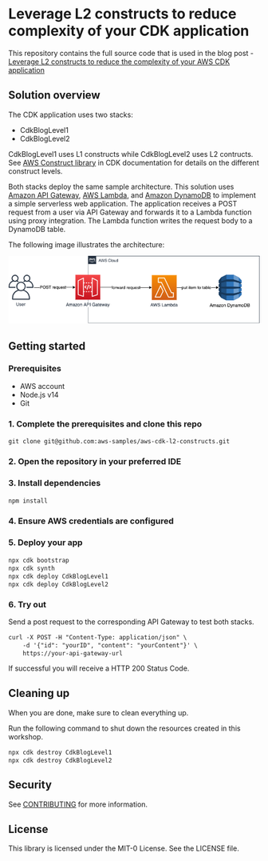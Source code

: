 # Leverage L2 constructs to reduce complexity of your CDK application

This repository contains the full source code that is used in the blog post - [Leverage L2 constructs to reduce the complexity of your AWS CDK application](https://aws.amazon.com/blogs/devops/leverage-l2-constructs-to-reduce-the-complexity-of-your-aws-cdk-application)

## Solution overview 

The CDK application uses two stacks:
- CdkBlogLevel1
- CdkBlogLevel2

CdkBlogLevel1 uses L1 constructs while CdkBlogLevel2 uses L2 contructs. See [AWS Construct library](https://docs.aws.amazon.com/cdk/v2/guide/constructs.html#constructs_lib) in CDK documentation for details on the different construct levels.

Both stacks deploy the same sample architecture. This solution uses [Amazon API Gateway](https://aws.amazon.com/api-gateway/), [AWS Lambda](https://aws.amazon.com/lambda/), and [Amazon DynamoDB](https://aws.amazon.com/dynamodb/) to implement a simple serverless web application. The application receives a POST request from a user via API Gateway and forwards it to a Lambda function using proxy integration. The Lambda function writes the request body to a DynamoDB table.

The following image illustrates the architecture:

![](cdkblog.png)

## Getting started

### Prerequisites
- AWS account
- Node.js v14
- Git

### 1. Complete the prerequisites and clone this repo
```
git clone git@github.com:aws-samples/aws-cdk-l2-constructs.git
```
### 2. Open the repository in your preferred IDE
### 3. Install dependencies
`npm install`
### 4. Ensure AWS credentials are configured
### 5. Deploy your app
```
npx cdk bootstrap
npx cdk synth
npx cdk deploy CdkBlogLevel1
npx cdk deploy CdkBlogLevel2
```
### 6. Try out
Send a post request to the corresponding API Gateway to test both stacks.

```
curl -X POST -H "Content-Type: application/json" \
    -d '{"id": "yourID", "content": "yourContent"}' \
    https://your-api-gateway-url
```
If successful you will receive a HTTP 200 Status Code.
## Cleaning up

When you are done, make sure to clean everything up.

Run the following command to shut down the resources created in this workshop.

```
npx cdk destroy CdkBlogLevel1
npx cdk destroy CdkBlogLevel2
```

## Security

See [CONTRIBUTING](CONTRIBUTING.md#security-issue-notifications) for more information.

## License

This library is licensed under the MIT-0 License. See the LICENSE file.


